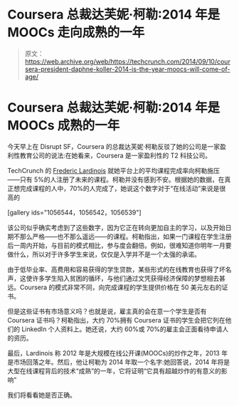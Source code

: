 # Coursera 总裁达芙妮·柯勒:2014 年是 MOOCs 走向成熟的一年

> 原文：<https://web.archive.org/web/https://techcrunch.com/2014/09/10/coursera-president-daphne-koller-2014-is-the-year-moocs-will-come-of-age/>

# Coursera 总裁达芙妮·柯勒:2014 年是 MOOCs 成熟的一年

今天早上在 Disrupt SF，Coursera 的总裁达芙妮·柯勒反驳了她的公司是一家盈利性教育公司的说法:在她看来，Coursera 是一家盈利性的 T2 科技公司。

TechCrunch 的 [Frederic Lardinois](https://web.archive.org/web/20221209071342/https://twitter.com/fredericl) 就她平台上的平均课程完成率向柯勒施压——只有 5%的人注册了未来的课程。柯勒并没有感到不安。根据她的数据，在真正想完成课程的人中，70%的人完成了，她说这个数字对于“在线活动”来说是很高的

[gallery ids="1056544，1056542，1056539"]

该公司似乎确实考虑到了这些数字，因为它正在转向更加自主的学习，以及开始日期不那么严格——也不那么遥远——的课程。柯勒指出，如果一门课程在学生注册后一周内开始，与目前的模式相比，参与度会翻倍。例如，很难知道你明年一月要做什么，所以对于许多学生来说，仅仅是入学并不是一个太强的承诺。

由于低毕业率、高费用和容易获得的学生贷款，某些形式的在线教育也获得了坏名声，这使许多学生陷入贫困的循环，与他们通过文凭获得经济保障的梦想相去甚远。Coursera 的模式非常不同，向完成课程的学生提供价格在 50 美元左右的证书。

但是这些证书有市场意义吗？也就是说，雇主真的会在意一个学生是否有 Coursera 证书吗？柯勒指出，大约 70%拥有 Coursera 证书的学生会把它列在他们的 LinkedIn 个人资料上。她还说，大约 60%或 70%的雇主会正面看待申请人的资历。

最后，Lardinois 称 2012 年是大规模在线公开课(MOOCs)的炒作之年，2013 年是市场回落之年。然后，他让柯勒为 2014 年取一个名字:她回答说，2014 年将是大型在线课程背后的技术“成熟”的一年，它将证明“它具有超越炒作的有意义的影响”

我们将看看她是否正确。